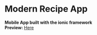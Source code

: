Modern Recipe App
=================

<b>Mobile App built with the ionic framework</b>
<br>
<b>Preview: </b><a href="http://alexliu03.github.io/Modern-Recipe-App">Here</a>
